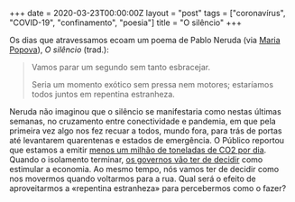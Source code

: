 +++
date = 2020-03-23T00:00:00Z
layout = "post"
tags = ["coronavírus", "COVID-19", "confinamento", "poesia"]
title = "O silêncio"
+++

Os dias que atravessamos ecoam um poema de Pablo Neruda (via [Maria Popova](https://www.brainpickings.org/2015/05/28/keeping-quiet-sylvia-boorstein-reads-pablo-neruda/)), _O silêncio_ (trad.):

>Vamos parar um segundo
>sem tanto esbracejar.
>
>Seria um momento exótico
>sem pressa nem motores;
>estaríamos todos juntos
>em repentina estranheza.

Neruda não imaginou que o silêncio se manifestaria como nestas últimas semanas, no cruzamento entre conectividade e pandemia, em que pela primeira vez algo nos fez recuar a todos, mundo fora, para trás de portas até levantarem quarentenas e estados de emergência. O Público reportou que estamos a emitir [menos um milhão de toneladas de CO2 por dia](https://www.publico.pt/2020/03/16/ciencia/noticia/coronavirus-menos-milhao-toneladas-co2-dia-1907964). Quando o isolamento terminar, [os governos vão ter de decidir](https://www.bbc.com/news/science-environment-51944780) como estimular a economia. Ao mesmo tempo, nós vamos ter de decidir como nos movermos quando voltarmos para a rua. Qual será o efeito de aproveitarmos a «repentina estranheza» para percebermos como o fazer?

